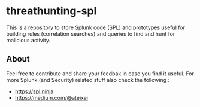 # threathunting-spl
This is a repository to store Splunk code (SPL) and prototypes useful for building rules (correlation searches) and queries to find and hunt for malicious activity. 
## About
Feel free to contribute and share your feedbak in case you find it useful. For more Splunk (and Security) related stuff also check the following :
* https://spl.ninja
* https://medium.com/@ateixei
